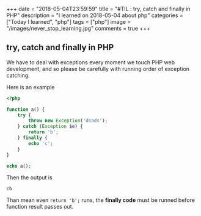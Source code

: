 +++
date = "2018-05-04T23:59:59"
title = "#TIL : try, catch and finally in PHP"
description = "I learned on 2018-05-04 about php"
categories = ["Today I learned", "php"]
tags = ["php"]
image = "/images/never_stop_learning.jpg"
comments = true
+++



## try, catch and finally in PHP

We have to deal with exceptions every moment we touch PHP web development, and so please be carefully with running order of exception catching.

Here is an example

```php
<?php

function a() {
	try {
		throw new Exception('dsads');
	} catch (Exception $e) {
		return 'b';
	} finally {
		echo 'c';
	}
}

echo a();
```

Then the output is

```
cb
```

Than mean even `return 'b';` runs, the **finally code** must be runned before function result passes out.
